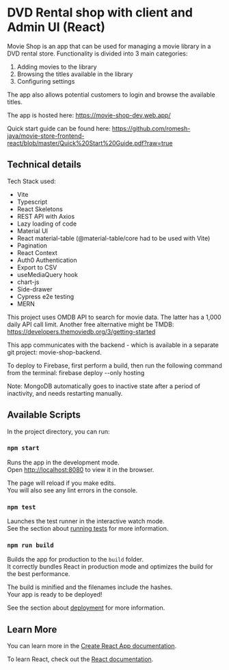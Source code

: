 # DVD Rental shop with client and Admin UI (React)

Movie Shop is an app that can be used for managing a movie library in a DVD rental store. Functionality is divided into 3 main categories:

1. Adding movies to the library
2. Browsing the titles available in the library
3. Configuring settings

The app also allows potential customers to login and browse the available titles.

The app is hosted here:
https://movie-shop-dev.web.app/

Quick start guide can be found here:
https://github.com/romesh-jaya/movie-store-frontend-react/blob/master/Quick%20Start%20Guide.pdf?raw=true

## Technical details

Tech Stack used:

- Vite
- Typescript
- React Skeletons
- REST API with Axios
- Lazy loading of code
- Material UI
- React material-table (@material-table/core had to be used with Vite)
- Pagination
- React Context
- Auth0 Authentication
- Export to CSV
- useMediaQuery hook
- chart-js
- Side-drawer
- Cypress e2e testing
- MERN

This project uses OMDB API to search for movie data. The latter has a 1,000 daily API call limit. Another free alternative might be TMDB: https://developers.themoviedb.org/3/getting-started

This app communicates with the backend - which is available in a separate git project: movie-shop-backend.

To deploy to Firebase, first perform a build, then run the following command from the terminal:
firebase deploy --only hosting

Note: MongoDB automatically goes to inactive state after a period of inactivity, and needs restarting manually.

## Available Scripts

In the project directory, you can run:

### `npm start`

Runs the app in the development mode.<br />
Open [http://localhost:8080](http://localhost:8080) to view it in the browser.

The page will reload if you make edits.<br />
You will also see any lint errors in the console.

### `npm test`

Launches the test runner in the interactive watch mode.<br />
See the section about [running tests](https://facebook.github.io/create-react-app/docs/running-tests) for more information.

### `npm run build`

Builds the app for production to the `build` folder.<br />
It correctly bundles React in production mode and optimizes the build for the best performance.

The build is minified and the filenames include the hashes.<br />
Your app is ready to be deployed!

See the section about [deployment](https://facebook.github.io/create-react-app/docs/deployment) for more information.

## Learn More

You can learn more in the [Create React App documentation](https://facebook.github.io/create-react-app/docs/getting-started).

To learn React, check out the [React documentation](https://reactjs.org/).
